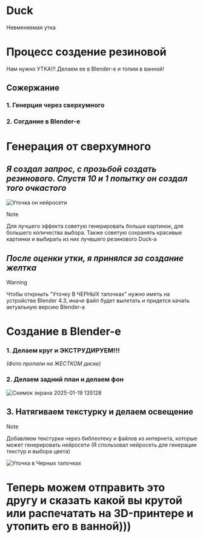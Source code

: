 # Duck
Невменяемая утка
# Процесс создение резиновой
Нам нужно УТКА!!!  Делаем ее в Blender-e и топим в ванной!
## Сожержание 
  ### 1. Генерция через сверхумного
  ### 2. Согдание в Blender-е

# Генерация от сверхумного
## *Я создал запрос, с прозьбой создать резинового. Спустя 10 и 1 попытку он создал того очкастого*

![Уточка он нейросети](https://github.com/user-attachments/assets/5b301f14-de5b-4271-aade-96cb8c227031)
> [!NOTE]
>Для лучшего эффекта советую генерировать больше картинок, для большего количества выбора. Также советую сохранять красивые картинки и выбирать из них лучвшего резинового Duck-а

## *После оценки утки, я принялся за создание желтка*
>[!WARNING]
> Чтобы открныть "Уточку В ЧЕРНЫХ тапочках" нужно иметь на устройстве Blender 4.3, иначе файл будет вылетать и придется качать актуальную версию Blender-а

# Создание в Blender-e
### 1. Делаем круг и ЭКСТРУДИРУЕМ!!!
*(Фото пропали на ЖЕСТКОМ диске)*
### 2. Делаем задний план и делаем фон

![Снимок экрана 2025-01-19 135128](https://github.com/user-attachments/assets/2900683c-a0e6-46b9-8e07-2f04c3eddde0)

## 3. Натягиваем текстурку и делаем освещение
> [!NOTE]
> Добавляем текстурки через библеотеку и файлов из интернета, которые может генерировать нейросети
> (Я спользовал нейросеть для генерации текстур и выбора цвета)

![Уточка в Черных тапочках](https://github.com/user-attachments/assets/37e166d9-3ce7-4c62-84ae-47f82cf0a2bf)

# Теперь можем отправить это другу и сказать какой вы крутой или распечатать на 3D-принтере и утопить его в ванной)))
